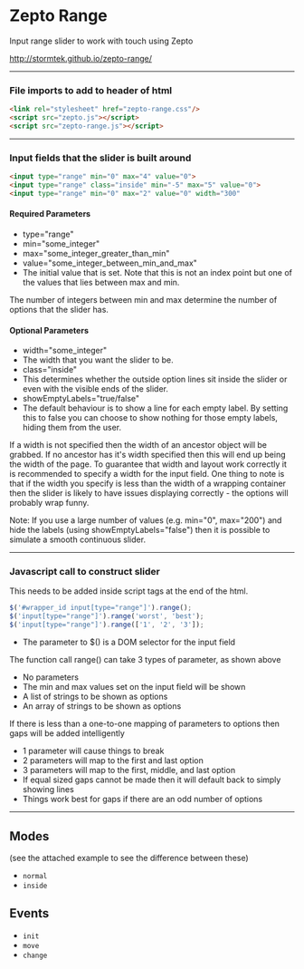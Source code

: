 # Zepto Range

Input range slider to work with touch using Zepto

http://stormtek.github.io/zepto-range/

----------------------------------------------------------
### File imports to add to header of html

``` html
<link rel="stylesheet" href="zepto-range.css"/>
<script src="zepto.js"></script>
<script src="zepto-range.js"></script>
```

----------------------------------------------------------
### Input fields that the slider is built around

``` html
<input type="range" min="0" max="4" value="0">
<input type="range" class="inside" min="-5" max="5" value="0">
<input type="range" min="0" max="2" value="0" width="300"
```

#### Required Parameters

- type="range"
- min="some_integer"
- max="some_integer_greater_than_min"
- value="some_integer_between_min_and_max"
 - The initial value that is set. Note that this is not an index point but one of the values that lies between max and min.

The number of integers between min and max determine the number of options that the slider has.

#### Optional Parameters

- width="some_integer"
 - The width that you want the slider to be.
- class="inside"
 - This determines whether the outside option lines sit inside the slider or even with the visible ends of the slider.
- showEmptyLabels="true/false"
 - The default behaviour is to show a line for each empty label. By setting this to false you can choose to show nothing for those empty labels, hiding them from the user.

If a width is not specified then the width of an ancestor object will be grabbed. If no ancestor has it's width specified then this will end up being the width of the page. To guarantee that width and layout work correctly it is recommended to specify a width for the input field. One thing to note is that if the width you specify is less than the width of a wrapping container then the slider is likely to have issues displaying correctly - the options will probably wrap funny.

Note: If you use a large number of values (e.g. min="0", max="200") and hide the labels (using showEmptyLabels="false") then it is possible to simulate a smooth continuous slider.

----------------------------------------------------------
### Javascript call to construct slider

This needs to be added inside script tags at the end of the html.

``` javascript
$('#wrapper_id input[type="range"]').range();
$('input[type="range"]').range('worst', 'best');
$('input[type="range"]').range(['1', '2', '3']);
```

- The parameter to $() is a DOM selector for the input field

The function call range() can take 3 types of parameter, as shown above
- No parameters
 - The min and max values set on the input field will be shown
- A list of strings to be shown as options
- An array of strings to be shown as options

If there is less than a one-to-one mapping of parameters to options then gaps will be added intelligently
- 1 parameter will cause things to break
- 2 parameters will map to the first and last option
- 3 parameters will map to the first, middle, and last option
- If equal sized gaps cannot be made then it will default back to simply showing lines
- Things work best for gaps if there are an odd number of options

----------------------------------------------------------

## Modes

(see the attached example to see the difference between these)

* `normal`
* `inside`

## Events

* `init`
* `move`
* `change`
